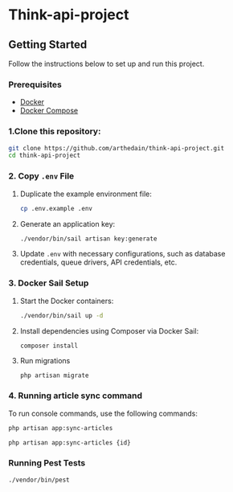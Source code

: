 # Think-api-project

## Getting Started

Follow the instructions below to set up and run this project.

### Prerequisites

- [Docker](https://docs.docker.com/get-docker/)
- [Docker Compose](https://docs.docker.com/compose/install/)


### 1.Clone this repository:
```bash
git clone https://github.com/arthedain/think-api-project.git
cd think-api-project
```


### 2. Copy `.env` File

1. Duplicate the example environment file:
    ```bash
    cp .env.example .env
    ```

2. Generate an application key:
    ```bash
    ./vendor/bin/sail artisan key:generate
    ```

3. Update `.env` with necessary configurations, such as database credentials, queue drivers, API credentials, etc.


### 3. Docker Sail Setup
1. Start the Docker containers:
    ```bash
    ./vendor/bin/sail up -d
    ```

2. Install dependencies using Composer via Docker Sail:
    ```bash
    composer install
    ```
3. Run migrations
    ```aiignore
    php artisan migrate
    ```

### 4. Running article sync command

To run console commands, use the following commands:

```bash
php artisan app:sync-articles

php artisan app:sync-articles {id}
```

### Running Pest Tests
```
./vendor/bin/pest
```
